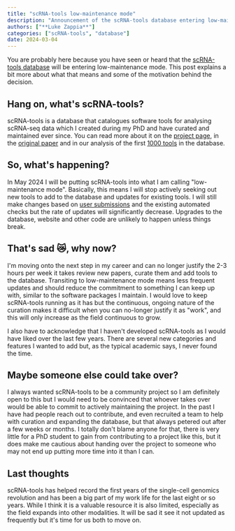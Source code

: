 ```yaml
---
title: "scRNA-tools low-maintenance mode"
description: "Announcement of the scRNA-tools database entering low-maintenance mode, some more detail and various thoughts"
authors: ["**Luke Zappia**"]
categories: ["scRNA-tools", "database"]
date: 2024-03-04
---
```


You are probably here because you have seen or heard that the [scRNA-tools database](https://www.scrna-tools.org/) will be entering low-maintenance mode.
This post explains a bit more about what that means and some of the motivation behind the decision.

## Hang on, what's scRNA-tools?

scRNA-tools is a database that catalogues software tools for analysing scRNA-seq data which I created during my PhD and have curated and maintained ever since.
You can read more about it on the [project page](/projects/scRNA-tools), in the [original paper](/publications/2018-zappia-scrnatools) and in our analysis of the first [1000 tools](/publications/2021-zappia-1000-tools) in the database.

## So, what's happening?

In May 2024 I will be putting scRNA-tools into what I am calling "low-maintenance mode".
Basically, this means I will stop actively seeking out new tools to add to the database and updates for existing tools.
I will still make changes based on [user submissions](https://www.scrna-tools.org/submit) and the existing automated checks but the rate of updates will significantly decrease.
Upgrades to the database, website and other code are unlikely to happen unless things break.

## That's sad 😿, why now?

I'm moving onto the next step in my career and can no longer justify the 2-3 hours per week it takes review new papers, curate them and add tools to the database.
Transiting to low-maintenance mode means less frequent updates and should reduce the commitment to something I can keep up with, similar to the software packages I maintain.
I would love to keep scRNA-tools running as it has but the continuous, ongoing nature of the curation makes it difficult when you can no-longer justify it as "work", and this will only increase as the field continuous to grow.

I also have to acknowledge that I haven't developed scRNA-tools as I would have liked over the last few years.
There are several new categories and features I wanted to add but, as the typical academic says, I never found the time.

## Maybe someone else could take over?

I always wanted scRNA-tools to be a community project so I am definitely open to this but I would need to be convinced that whoever takes over would be able to commit to actively maintaining the project.
In the past I have had people reach out to contribute, and even recruited a team to help with curation and expanding the database, but that always petered out after a few weeks or months.
I totally don't blame anyone for that, there is very little for a PhD student to gain from contributing to a project like this, but it does make me cautious about handing over the project to someone who may not end up putting more time into it than I can.

## Last thoughts

scRNA-tools has helped record the first years of the single-cell genomics revolution and has been a big part of my work life for the last eight or so years.
While I think it is a valuable resource it is also limited, especially as the field expands into other modalities.
It will be sad it see it not updated as frequently but it's time for us both to move on.
